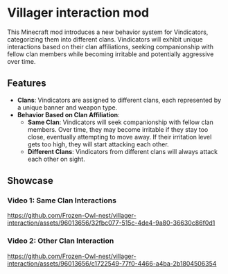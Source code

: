 # Villager interaction mod

This Minecraft mod introduces a new behavior system for Vindicators, categorizing them into different clans. Vindicators will exhibit unique interactions based on their clan affiliations, seeking companionship with fellow clan members while becoming irritable and potentially aggressive over time.

## Features

- **Clans**: Vindicators are assigned to different clans, each represented by a unique banner and weapon type.
- **Behavior Based on Clan Affiliation**:
  - **Same Clan**: Vindicators will seek companionship with fellow clan members. Over time, they may become irritable if they stay too close, eventually attempting to move away. If their irritation level gets too high, they will start attacking each other.
  - **Different Clans**: Vindicators from different clans will always attack each other on sight.

## Showcase

### Video 1: Same Clan Interactions
https://github.com/Frozen-Owl-nest/villager-interaction/assets/96013656/32fbc077-515c-4de4-9a80-36630c86f0d1

### Video 2: Other Clan Interaction
https://github.com/Frozen-Owl-nest/villager-interaction/assets/96013656/c1722549-77f0-4466-a4ba-2b1804506354
